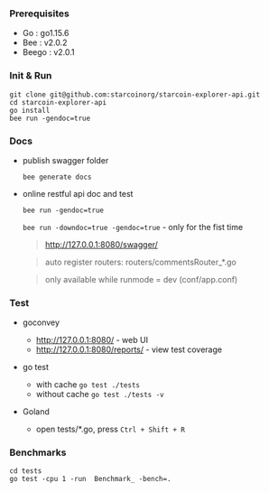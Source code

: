 ### Prerequisites

- Go        : go1.15.6
- Bee       : v2.0.2 
- Beego     : v2.0.1

### Init & Run

```
git clone git@github.com:starcoinorg/starcoin-explorer-api.git
cd starcoin-explorer-api
go install
bee run -gendoc=true

```

### Docs

- publish swagger folder

    `bee generate docs`

- online restful api doc and test

    `bee run -gendoc=true` 
    
    `bee run -downdoc=true -gendoc=true`  - only for the fist time 
    
    > http://127.0.0.1:8080/swagger/ 
    
    > auto register routers: routers/commentsRouter_*.go 
    
    > only available while runmode = dev (conf/app.conf)


### Test
- goconvey
    - http://127.0.0.1:8080/ - web UI
    - http://127.0.0.1:8080/reports/ - view test coverage

- go test
    - with cache
        `go test ./tests`
    - without cache
        `go test ./tests -v` 

- Goland
    - open tests/*.go, press `Ctrl + Shift + R`


### Benchmarks
```
cd tests
go test -cpu 1 -run  Benchmark_ -bench=.
```
 